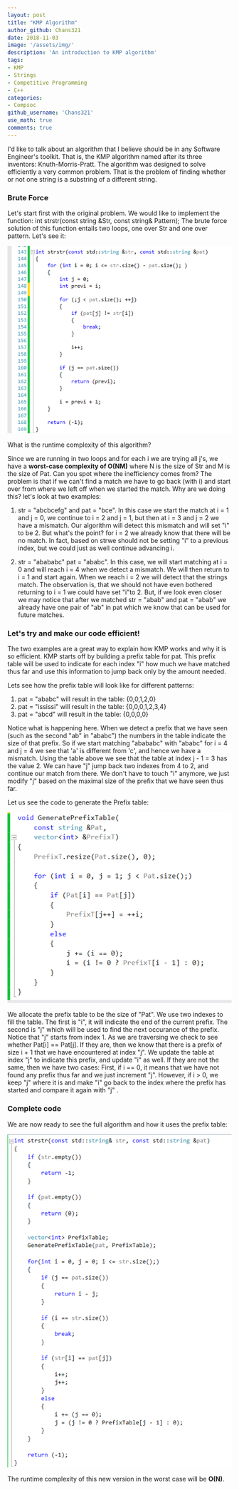 ```yaml
---
layout: post
title: "KMP Algorithm"
author_github: Chans321
date: 2018-11-03
image: '/assets/img/'
description: 'An introduction to KMP algorithm'
tags:
- KMP
- Strings
- Competitive Programming
- C++
categories:
- Compsoc
github_username: 'Chans321'
use_math: true
comments: true
---
```

I'd like to talk about an algorithm that I believe should be in any Software Engineer's toolkit. That is, the KMP algorithm named after its three inventors: Knuth-Morris-Pratt. The algorithm was designed to solve efficiently a very common problem. That is the problem of finding whether or not one string is a substring of a different string.

### Brute Force

Let's start first with the original problem. We would like to implement the function: int  strstr(const string &Str, const string& Pattern); 
The brute force solution of this function entails two loops, one over Str and one over pattern. Let's see it:

![KMP brute force](/blog/assets/img/kmp/p1.png)

What is the runtime complexity of this algorithm?

Since we are running in two loops and for each i we are trying all j's, we have a **worst-case complexity of O(NM)** where N is the size of Str and M is the size of Pat. Can you spot where the inefficiency comes from?  The problem is that if we can't find a match we have to go back (with i) and start over from where we left off when we started the match. Why are we doing this? let's look at two examples:

1. str = "abcbcefg" and pat = "bce".  In this case we start the match at i = 1 and j = 0, we continue to i = 2 and j = 1, but then at i = 3 and j = 2 we have a mismatch. Our algorithm will detect this mismatch and will set "i" to be 2. But what's the point? for i = 2 we already know that there will be no match. In fact, based on strwe should not be setting "i" to a previous index, but we could just as well continue advancing i.

2. str = "abababc" pat = "ababc". In this case, we will start matching at i = 0 and will reach i = 4 when we detect a mismatch. We will then return to i = 1 and start again. When we reach i = 2 we will detect that the strings match. The observation is, that we should not have even bothered returning to i = 1 we could have set "i"to 2. But, if we look even closer we may notice that after we matched str = "abab" and pat = "abab" we already have one pair of "ab" in pat which we know that can be used for future matches.

### Let's try and make our code efficient!
The two examples are a great way to explain how KMP works and why it is so efficient. KMP starts off by building a prefix table for pat. This prefix table will be used to indicate for each index "i" how much we have matched thus far and use this information to jump back only by the amount needed.

Lets see how the prefix table will look like for different patterns:

1. pat = "ababc" will result in the table: {0,0,1,2,0}
2. pat = "ississi" will result in the table: {0,0,0,1,2,3,4}
3. pat = "abcd" will result in the table: {0,0,0,0}

Notice what is happening here. When we detect a prefix that we have seen (such as the second "ab" in "ababc") the numbers in the table indicate the size of that prefix. So if we start matching "abababc" with "ababc" for i = 4 and j = 4 we see that 'a' is different from 'c', and hence we have a mismatch. Using the table above we see that the table at index j - 1 = 3 has the value 2. We can have "j" jump back two indexes from 4 to 2, and continue our match from there. We don't have to touch "i" anymore, we just modify "j" based on the maximal size of the prefix that we have seen thus far.

Let us see the code to generate the Prefix table:

![KMP Prefix table](/blog/assets/img/kmp/p2.png)

We allocate the prefix table to be the size of "Pat". We use two indexes to fill the table. The first is "i", it will indicate the end of the current prefix. The second is "j" which will be used to find the next occurance of the prefix. Notice that "j" starts from index 1. As we are traversing we check to see whether Pat[i] == Pat[j]. If they are, then we know that there is a prefix of size i + 1 that we have encountered at index "j". We update the table at index "j" to indicate this prefix, and update "i" as well. If they are not the same, then we have two cases: First, if i == 0, it means that we have not found any prefix thus far and we just increment "j". However, if  i > 0, we keep "j" where it is and make "i" go back to the index where the prefix  has started and compare it again with "j" .

### Complete code

We are now ready to see the full algorithm and how it uses the prefix table:

![KMP code](/blog/assets/img/kmp/p3.png)

The runtime complexity of this new version in the worst case will be **O(N)**.


